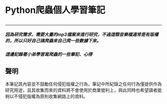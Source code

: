 # Python爬蟲個人學習筆記

## 

---

##### 因為研究需求，需要大量的mp3檔案來進行研究，不過這類音樂檔通常是有版權的，所以只好自己搞爬蟲來自己爬一些數據下來。

##### 這邊記錄著小弟學習寫爬蟲的一些筆記、心得











## 聲明

本筆記其內容並不鼓勵任何侵犯版權之行為，筆記中所紀錄之任何行為僅提供作為研究用途，且其收集而來的資料將不會使用於商業營利上，與此同時也希望讀者能夠以不侵犯版權為原則收集網路上的資料。



